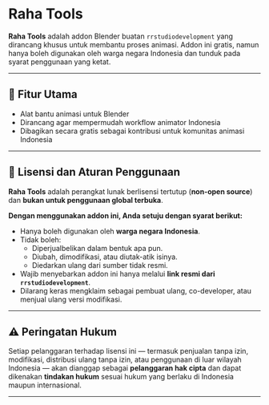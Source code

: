 # Raha Tools

**Raha Tools** adalah addon Blender buatan `rrstudiodevelopment` yang dirancang khusus untuk membantu proses animasi. Addon ini gratis, namun hanya boleh digunakan oleh warga negara Indonesia dan tunduk pada syarat penggunaan yang ketat.

---

## 📌 Fitur Utama
- Alat bantu animasi untuk Blender
- Dirancang agar mempermudah workflow animator Indonesia
- Dibagikan secara gratis sebagai kontribusi untuk komunitas animasi Indonesia

---

## 📜 Lisensi dan Aturan Penggunaan

**Raha Tools** adalah perangkat lunak berlisensi tertutup (**non-open source**) dan **bukan untuk penggunaan global terbuka**.

**Dengan menggunakan addon ini, Anda setuju dengan syarat berikut:**

- Hanya boleh digunakan oleh **warga negara Indonesia**.
- Tidak boleh:
  - Diperjualbelikan dalam bentuk apa pun.
  - Diubah, dimodifikasi, atau diutak-atik isinya.
  - Diedarkan ulang dari sumber tidak resmi.
- Wajib menyebarkan addon ini hanya melalui **link resmi dari `rrstudiodevelopment`**.
- Dilarang keras mengklaim sebagai pembuat ulang, co-developer, atau menjual ulang versi modifikasi.

---

## ⚠️ Peringatan Hukum

Setiap pelanggaran terhadap lisensi ini — termasuk penjualan tanpa izin, modifikasi, distribusi ulang tanpa izin, atau penggunaan di luar wilayah Indonesia — akan dianggap sebagai **pelanggaran hak cipta** dan dapat dikenakan **tindakan hukum** sesuai hukum yang berlaku di Indonesia maupun internasional.

---


